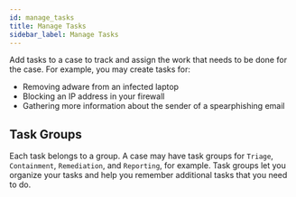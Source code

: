 ```yaml
---
id: manage_tasks
title: Manage Tasks
sidebar_label: Manage Tasks
---
```


Add tasks to a case to track and assign the work that needs to be done for the case.
For example, you may create tasks for:

- Removing adware from an infected laptop
- Blocking an IP address in your firewall
- Gathering more information about the sender of a spearphishing email

## Task Groups

Each task belongs to a group. A case may have task groups for `Triage`, `Containment`, `Remediation`, and `Reporting`, for example. Task groups let you organize your tasks and help you remember additional tasks that you need to do.
